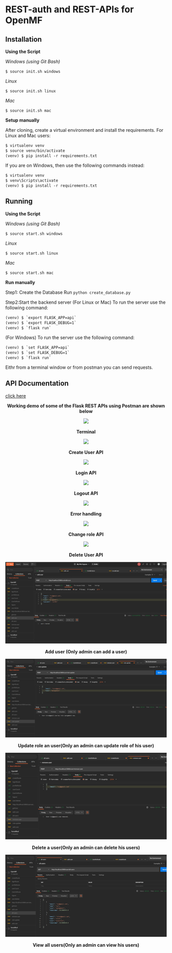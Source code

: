 REST-auth and REST-APIs for OpenMF
=========

Installation
------------

**Using the Script**

*Windows (using Git Bash)*

    $ source init.sh windows
    
*Linux*

    $ source init.sh linux
    
*Mac*

    $ source init.sh mac

**Setup manually**

After cloning, create a virtual environment and install the requirements. For Linux and Mac users:

    $ virtualenv venv
    $ source venv/bin/activate
    (venv) $ pip install -r requirements.txt

If you are on Windows, then use the following commands instead:

    $ virtualenv venv
    $ venv\Scripts\activate
    (venv) $ pip install -r requirements.txt

Running
-------

**Using the Script**

*Windows (using Git Bash)*

    $ source start.sh windows
    
*Linux*

    $ source start.sh linux
    
*Mac*

    $ source start.sh mac

**Run manually**

Step1: Create the Database
Run `python create_database.py`

Step2:Start the backend server
(For Linux or Mac)
To run the server use the following command:

    (venv) $ `export FLASK_APP=api`
    (venv) $ `export FLASK_DEBUG=1`
    (venv) $ `flask run`

(For Windows)
To run the server use the following command:

    (venv) $ `set FLASK_APP=api`
    (venv) $ `set FLASK_DEBUG=1`
    (venv) $ `flask run`

Eithr from a terminal window or from postman you can send requests.

API Documentation
-----------------
[click here](https://github.com/shivanshu1333/My-GSoC-Proposals/blob/master/GSoC'20-SCoReLab-OpenMF.pdf)

**<p align="center">Working demo of some of the Flask REST APIs using Postman are shown below</p>**

<p align="center">
<img src="https://user-images.githubusercontent.com/26167974/89051331-b9314300-d371-11ea-81ed-a4b14ebfa77c.gif">
</p>

**<p align="center">Terminal</p>**


<p align="center">
<img src="https://user-images.githubusercontent.com/26167974/89051359-c2221480-d371-11ea-80fa-a115b4fb4cfa.gif">
</p>

**<p align="center">Create User API</p>**


<p align="center">
<img src="https://user-images.githubusercontent.com/26167974/89051369-c6e6c880-d371-11ea-86de-376fcadd02a1.gif">
</p>

**<p align="center">Login API</p>**


<p align="center">
<img src="https://user-images.githubusercontent.com/26167974/89051381-cbab7c80-d371-11ea-9bb4-e2d9e0092a79.gif">
</p>

**<p align="center">Logout API</p>**


<p align="center">
<img src="https://user-images.githubusercontent.com/26167974/89051422-d9f99880-d371-11ea-8c0a-5aec14eb109b.gif">
</p>

**<p align="center">Error handling</p>**


<p align="center">
<img src="https://user-images.githubusercontent.com/26167974/89051483-f695d080-d371-11ea-8959-d527bbb153db.gif">
</p>

**<p align="center">Change role API</p>**


<p align="center">
<img src="https://user-images.githubusercontent.com/26167974/89051505-fe557500-d371-11ea-85a5-36e7775da734.gif">
</p>

**<p align="center">Delete User API</p>**



<p align="center">
<img src="https://github.com/sachinsom93/temp/blob/master/addusers.jpg?raw=true">
</p>

**<p align="center">Add user (Only admin can add a user)</p>**


<p align="center">
<img src="https://github.com/sachinsom93/temp/blob/master/roleUpdate.jpg?raw=true">
</p>

**<p align="center">Update role an user(Only an admin can update role of his user)</p>**


<p align="center">
<img src="https://github.com/sachinsom93/temp/blob/master/removeusers.jpg?raw=true">
</p>

**<p align="center">Delete a user(Only an admin can delete his users)</p>**


<p align="center">
<img src="https://github.com/sachinsom93/temp/blob/master/allusers.jpg?raw=true">
</p>

**<p align="center">View all users(Only an admin can view his users)</p>**

